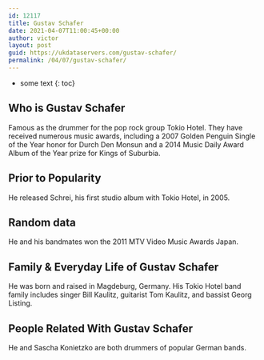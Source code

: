 ```yaml
---
id: 12117
title: Gustav Schafer
date: 2021-04-07T11:00:45+00:00
author: victor
layout: post
guid: https://ukdataservers.com/gustav-schafer/
permalink: /04/07/gustav-schafer/
---
```


* some text
{: toc}


## Who is Gustav Schafer



Famous as the drummer for the pop rock group Tokio Hotel. They have received numerous music awards, including a 2007 Golden Penguin Single of the Year honor for Durch Den Monsun and a 2014 Music Daily Award Album of the Year prize for Kings of Suburbia.

                
                
                
## Prior to Popularity



He released Schrei, his first studio album with Tokio Hotel, in 2005.

                
                
                
## Random data



He and his bandmates won the 2011 MTV Video Music Awards Japan.

                
                
                
## Family & Everyday Life of Gustav Schafer



He was born and raised in Magdeburg, Germany. His Tokio Hotel band family includes singer Bill Kaulitz, guitarist Tom Kaulitz, and bassist Georg Listing.

                
                
                
## People Related With Gustav Schafer



He and Sascha Konietzko are both drummers of popular German bands.

                
              
            
          
          
          